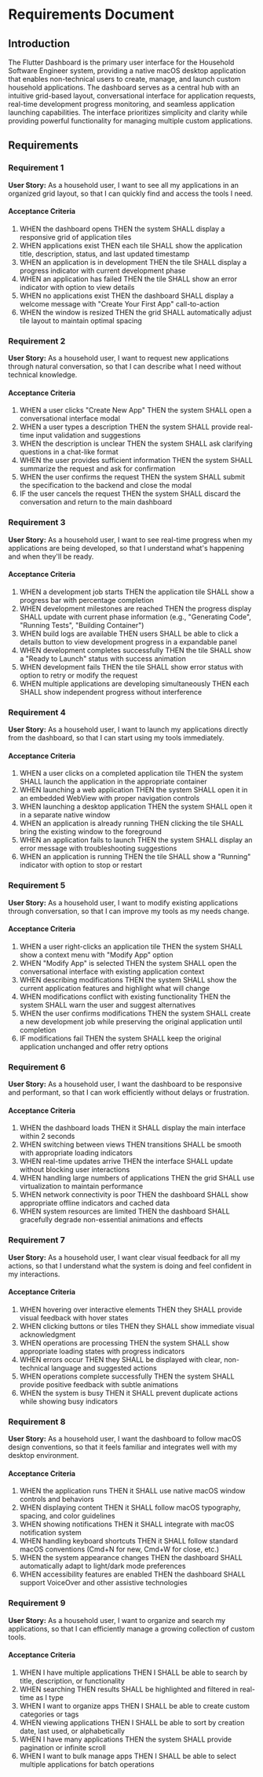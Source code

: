 # Requirements Document

## Introduction

The Flutter Dashboard is the primary user interface for the Household Software Engineer system, providing a native macOS desktop application that enables non-technical users to create, manage, and launch custom household applications. The dashboard serves as a central hub with an intuitive grid-based layout, conversational interface for application requests, real-time development progress monitoring, and seamless application launching capabilities. The interface prioritizes simplicity and clarity while providing powerful functionality for managing multiple custom applications.

## Requirements

### Requirement 1

**User Story:** As a household user, I want to see all my applications in an organized grid layout, so that I can quickly find and access the tools I need.

#### Acceptance Criteria

1. WHEN the dashboard opens THEN the system SHALL display a responsive grid of application tiles
2. WHEN applications exist THEN each tile SHALL show the application title, description, status, and last updated timestamp
3. WHEN an application is in development THEN the tile SHALL display a progress indicator with current development phase
4. WHEN an application has failed THEN the tile SHALL show an error indicator with option to view details
5. WHEN no applications exist THEN the dashboard SHALL display a welcome message with "Create Your First App" call-to-action
6. WHEN the window is resized THEN the grid SHALL automatically adjust tile layout to maintain optimal spacing

### Requirement 2

**User Story:** As a household user, I want to request new applications through natural conversation, so that I can describe what I need without technical knowledge.

#### Acceptance Criteria

1. WHEN a user clicks "Create New App" THEN the system SHALL open a conversational interface modal
2. WHEN a user types a description THEN the system SHALL provide real-time input validation and suggestions
3. WHEN the description is unclear THEN the system SHALL ask clarifying questions in a chat-like format
4. WHEN the user provides sufficient information THEN the system SHALL summarize the request and ask for confirmation
5. WHEN the user confirms the request THEN the system SHALL submit the specification to the backend and close the modal
6. IF the user cancels the request THEN the system SHALL discard the conversation and return to the main dashboard

### Requirement 3

**User Story:** As a household user, I want to see real-time progress when my applications are being developed, so that I understand what's happening and when they'll be ready.

#### Acceptance Criteria

1. WHEN a development job starts THEN the application tile SHALL show a progress bar with percentage completion
2. WHEN development milestones are reached THEN the progress display SHALL update with current phase information (e.g., "Generating Code", "Running Tests", "Building Container")
3. WHEN build logs are available THEN users SHALL be able to click a details button to view development progress in a expandable panel
4. WHEN development completes successfully THEN the tile SHALL show a "Ready to Launch" status with success animation
5. WHEN development fails THEN the tile SHALL show error status with option to retry or modify the request
6. WHEN multiple applications are developing simultaneously THEN each SHALL show independent progress without interference

### Requirement 4

**User Story:** As a household user, I want to launch my applications directly from the dashboard, so that I can start using my tools immediately.

#### Acceptance Criteria

1. WHEN a user clicks on a completed application tile THEN the system SHALL launch the application in the appropriate container
2. WHEN launching a web application THEN the system SHALL open it in an embedded WebView with proper navigation controls
3. WHEN launching a desktop application THEN the system SHALL open it in a separate native window
4. WHEN an application is already running THEN clicking the tile SHALL bring the existing window to the foreground
5. WHEN an application fails to launch THEN the system SHALL display an error message with troubleshooting suggestions
6. WHEN an application is running THEN the tile SHALL show a "Running" indicator with option to stop or restart

### Requirement 5

**User Story:** As a household user, I want to modify existing applications through conversation, so that I can improve my tools as my needs change.

#### Acceptance Criteria

1. WHEN a user right-clicks an application tile THEN the system SHALL show a context menu with "Modify App" option
2. WHEN "Modify App" is selected THEN the system SHALL open the conversational interface with existing application context
3. WHEN describing modifications THEN the system SHALL show the current application features and highlight what will change
4. WHEN modifications conflict with existing functionality THEN the system SHALL warn the user and suggest alternatives
5. WHEN the user confirms modifications THEN the system SHALL create a new development job while preserving the original application until completion
6. IF modifications fail THEN the system SHALL keep the original application unchanged and offer retry options

### Requirement 6

**User Story:** As a household user, I want the dashboard to be responsive and performant, so that I can work efficiently without delays or frustration.

#### Acceptance Criteria

1. WHEN the dashboard loads THEN it SHALL display the main interface within 2 seconds
2. WHEN switching between views THEN transitions SHALL be smooth with appropriate loading indicators
3. WHEN real-time updates arrive THEN the interface SHALL update without blocking user interactions
4. WHEN handling large numbers of applications THEN the grid SHALL use virtualization to maintain performance
5. WHEN network connectivity is poor THEN the dashboard SHALL show appropriate offline indicators and cached data
6. WHEN system resources are limited THEN the dashboard SHALL gracefully degrade non-essential animations and effects

### Requirement 7

**User Story:** As a household user, I want clear visual feedback for all my actions, so that I understand what the system is doing and feel confident in my interactions.

#### Acceptance Criteria

1. WHEN hovering over interactive elements THEN they SHALL provide visual feedback with hover states
2. WHEN clicking buttons or tiles THEN they SHALL show immediate visual acknowledgment
3. WHEN operations are processing THEN the system SHALL show appropriate loading states with progress indicators
4. WHEN errors occur THEN they SHALL be displayed with clear, non-technical language and suggested actions
5. WHEN operations complete successfully THEN the system SHALL provide positive feedback with subtle animations
6. WHEN the system is busy THEN it SHALL prevent duplicate actions while showing busy indicators

### Requirement 8

**User Story:** As a household user, I want the dashboard to follow macOS design conventions, so that it feels familiar and integrates well with my desktop environment.

#### Acceptance Criteria

1. WHEN the application runs THEN it SHALL use native macOS window controls and behaviors
2. WHEN displaying content THEN it SHALL follow macOS typography, spacing, and color guidelines
3. WHEN showing notifications THEN it SHALL integrate with macOS notification system
4. WHEN handling keyboard shortcuts THEN it SHALL follow standard macOS conventions (Cmd+N for new, Cmd+W for close, etc.)
5. WHEN the system appearance changes THEN the dashboard SHALL automatically adapt to light/dark mode preferences
6. WHEN accessibility features are enabled THEN the dashboard SHALL support VoiceOver and other assistive technologies

### Requirement 9

**User Story:** As a household user, I want to organize and search my applications, so that I can efficiently manage a growing collection of custom tools.

#### Acceptance Criteria

1. WHEN I have multiple applications THEN I SHALL be able to search by title, description, or functionality
2. WHEN searching THEN results SHALL be highlighted and filtered in real-time as I type
3. WHEN I want to organize apps THEN I SHALL be able to create custom categories or tags
4. WHEN viewing applications THEN I SHALL be able to sort by creation date, last used, or alphabetically
5. WHEN I have many applications THEN the system SHALL provide pagination or infinite scroll
6. WHEN I want to bulk manage apps THEN I SHALL be able to select multiple applications for batch operations